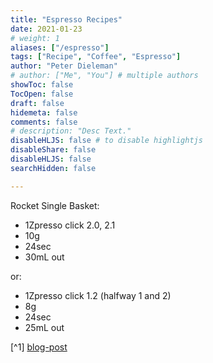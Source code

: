 ```yaml
---
title: "Espresso Recipes"
date: 2021-01-23
# weight: 1
aliases: ["/espresso"]
tags: ["Recipe", "Coffee", "Espresso"]
author: "Peter Dieleman"
# author: ["Me", "You"] # multiple authors
showToc: false  
TocOpen: false
draft: false
hidemeta: false
comments: false
# description: "Desc Text."
disableHLJS: false # to disable highlightjs
disableShare: false
disableHLJS: false
searchHidden: false

---
```


Rocket Single Basket:

- 1Zpresso click 2.0, 2.1
- 10g
- 24sec
- 30mL out

or:

- 1Zpresso click 1.2 (halfway 1 and 2)
- 8g
- 24sec
- 25mL out



[^1] [blog-post](https://www.home-barista.com/espresso-machines/single-basket-size-too-big-for-8g-espresso-dose-t28758.html)